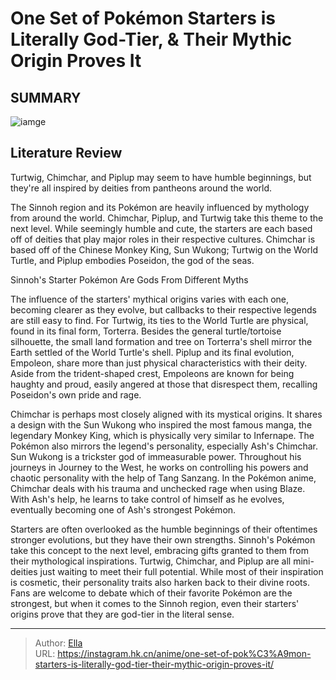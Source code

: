# One Set of Pokémon Starters is Literally God-Tier, &amp; Their Mythic Origin Proves It


## SUMMARY 

![iamge](https://static1.srcdn.com/wordpress/wp-content/uploads/2020/09/4a34c5f44939d29a0243a3cdc67cbc58bb360b8cr1-1160-653v2-hq.jpg)

## Literature Review

Turtwig, Chimchar, and Piplup may seem to have humble beginnings, but they&#39;re all inspired by deities from pantheons around the world.





The Sinnoh region and its Pokémon are heavily influenced by mythology from around the world. Chimchar, Piplup, and Turtwig take this theme to the next level. While seemingly humble and cute, the starters are each based off of deities that play major roles in their respective cultures. Chimchar is based off of the Chinese Monkey King, Sun Wukong; Turtwig on the World Turtle, and Piplup embodies Poseidon, the god of the seas.





 Sinnoh&#39;s Starter Pokémon Are Gods From Different Myths 
          

The influence of the starters&#39; mythical origins varies with each one, becoming clearer as they evolve, but callbacks to their respective legends are still easy to find. For Turtwig, its ties to the World Turtle are physical, found in its final form, Torterra. Besides the general turtle/tortoise silhouette, the small land formation and tree on Torterra&#39;s shell mirror the Earth settled of the World Turtle&#39;s shell. Piplup and its final evolution, Empoleon, share more than just physical characteristics with their deity. Aside from the trident-shaped crest, Empoleons are known for being haughty and proud, easily angered at those that disrespect them, recalling Poseidon&#39;s own pride and rage.

Chimchar is perhaps most closely aligned with its mystical origins. It shares a design with the Sun Wukong who inspired the most famous manga, the legendary Monkey King, which is physically very similar to Infernape. The Pokémon also mirrors the legend&#39;s personality, especially Ash&#39;s Chimchar. Sun Wukong is a trickster god of immeasurable power. Throughout his journeys in Journey to the West, he works on controlling his powers and chaotic personality with the help of Tang Sanzang. In the Pokémon anime, Chimchar deals with his trauma and unchecked rage when using Blaze. With Ash&#39;s help, he learns to take control of himself as he evolves, eventually becoming one of Ash&#39;s strongest Pokémon.




          

Starters are often overlooked as the humble beginnings of their oftentimes stronger evolutions, but they have their own strengths. Sinnoh&#39;s Pokémon take this concept to the next level, embracing gifts granted to them from their mythological inspirations. Turtwig, Chimchar, and Piplup are all mini-deities just waiting to meet their full potential. While most of their inspiration is cosmetic, their personality traits also harken back to their divine roots. Fans are welcome to debate which of their favorite Pokémon are the strongest, but when it comes to the Sinnoh region, even their starters&#39; origins prove that they are god-tier in the literal sense.



---

> Author: [Ella](https://instagram.hk.cn/)  
> URL: https://instagram.hk.cn/anime/one-set-of-pok%C3%A9mon-starters-is-literally-god-tier-their-mythic-origin-proves-it/  

